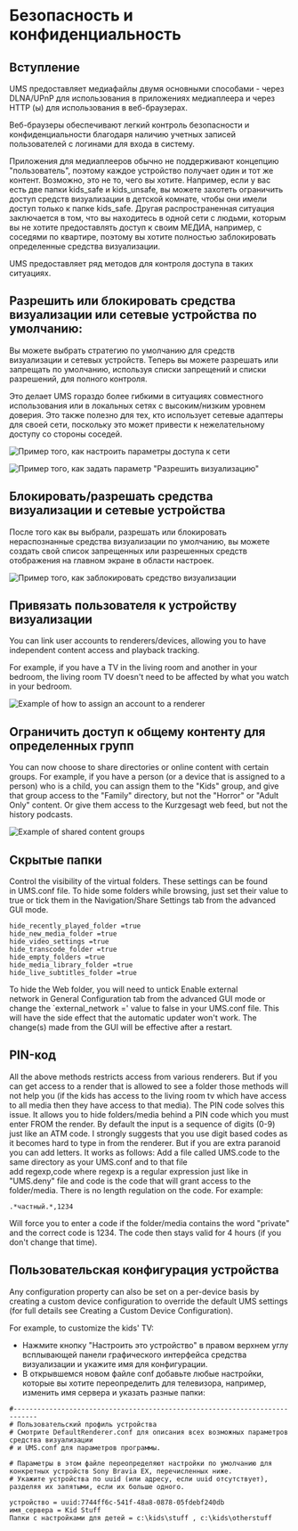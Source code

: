 # Безопасность и конфиденциальность

## Вступление

UMS предоставляет медиафайлы двумя основными способами - через DLNA/UPnP для использования в приложениях медиаплеера и через HTTP (ы) для использования в веб-браузерах.

Веб-браузеры обеспечивают легкий контроль безопасности и конфиденциальности благодаря наличию учетных записей пользователей с логинами для входа в систему.

Приложения для медиаплееров обычно не поддерживают концепцию "пользователь", поэтому каждое устройство получает один и тот же контент. Возможно, это не то, чего вы хотите. Например, если у вас есть две папки kids_safe и kids_unsafe, вы можете захотеть ограничить доступ средств визуализации в детской комнате, чтобы они имели доступ только к папке kids_safe. Другая распространенная ситуация заключается в том, что вы находитесь в одной сети с людьми, которым вы не хотите предоставлять доступ к своим МЕДИА, например, с соседями по квартире, поэтому вы хотите полностью заблокировать определенные средства визуализации.

UMS предоставляет ряд методов для контроля доступа в таких ситуациях.

## Разрешить или блокировать средства визуализации или сетевые устройства по умолчанию:
Вы можете выбрать стратегию по умолчанию для средств визуализации и сетевых устройств. Теперь вы можете разрешать или запрещать по умолчанию, используя списки запрещений и списки разрешений, для полного контроля.

Это делает UMS гораздо более гибкими в ситуациях совместного использования или в локальных сетях с высоким/низким уровнем доверия. Это также полезно для тех, кто использует сетевые адаптеры для своей сети, поскольку это может привести к нежелательному доступу со стороны соседей.

![Пример того, как настроить параметры доступа к сети](@site/docs/img/whats-new-in-v14-network-allowblock-preference.png)

![Пример того, как задать параметр "Разрешить визуализацию"](@site/docs/img/whats-new-in-v14-renderer-allow-preference.png)

## Блокировать/разрешать средства визуализации и сетевые устройства

После того как вы выбрали, разрешать или блокировать нераспознанные средства визуализации по умолчанию, вы можете создать свой список запрещенных или разрешенных средств отображения на главном экране в области настроек.

![Пример того, как заблокировать средство визуализации](@site/docs/img/whats-new-in-v14-block-renderer.png)

## Привязать пользователя к устройству визуализации

You can link user accounts to renderers/devices, allowing you to have independent content access and playback tracking.

For example, if you have a TV in the living room and another in your bedroom, the living room TV doesn't need to be affected by what you watch in your bedroom.

![Example of how to assign an account to a renderer](@site/docs/img/whats-new-in-v14-assign-account-to-renderer.png)

## Ограничить доступ к общему контенту для определенных групп

You can now choose to share directories or online content with certain groups. For example, if you have a person (or a device that is assigned to a person) who is a child, you can assign them to the "Kids" group, and give that group access to the "Family" directory, but not the "Horror" or "Adult Only" content. Or give them access to the Kurzgesagt web feed, but not the history podcasts.

![Example of shared content groups](@site/docs/img/whats-new-in-v14-shared-content-group.png)

## Скрытые папки

Control the visibility of the virtual folders. These settings can be found in UMS.conf file. To hide some folders while browsing, just set their value to true or tick them in the Navigation/Share Settings tab from the advanced GUI mode.

```
hide_recently_played_folder =true
hide_new_media_folder =true
hide_video_settings =true
hide_transcode_folder =true
hide_empty_folders =true
hide_media_library_folder =true
hide_live_subtitles_folder =true
```

To hide the Web folder, you will need to untick Enable external network in General Configuration tab from the advanced GUI mode or change the `external_network =' value to false in your UMS.conf file. This will have the side effect that the automatic updater won't work. The change(s) made from the GUI will be effective after a restart.

## PIN-код

All the above methods restricts access from various renderers. But if you can get access to a render that is allowed to see a folder those methods will not help you (if the kids has access to the living room tv which have access to all media then they have access to that media). The PIN code solves this issue. It allows you to hide folders/media behind a PIN code which you must enter FROM the render. By default the input is a sequence of digits (0-9) just like an ATM code. I strongly suggests that you use digit based codes as it becomes hard to type in from the renderer. But if you are extra paranoid you can add letters. It works as follows: Add a file called UMS.code to the same directory as your UMS.conf and to that file add regexp,code where regexp is a regular expression just like in "UMS.deny" file and code is the code that will grant access to the folder/media. There is no length regulation on the code. For example:
```
.*частный.*,1234
```

Will force you to enter a code if the folder/media contains the word "private" and the correct code is 1234. The code then stays valid for 4 hours (if you don't change that time).

## Пользовательская конфигурация устройства

Any configuration property can also be set on a per-device basis by creating a custom device configuration to override the default UMS settings (for full details see Creating a Custom Device Configuration).

For example, to customize the kids' TV:
- Нажмите кнопку "Настроить это устройство" в правом верхнем углу всплывающей панели графического интерфейса средства визуализации и укажите имя для конфигурации.
- В открывшемся новом файле conf добавьте любые настройки, которые вы хотите переопределить для телевизора, например, изменить имя сервера и указать разные папки:
```
#----------------------------------------------------------------------------
# Пользовательский профиль устройства
# Смотрите DefaultRenderer.conf для описания всех возможных параметров средства визуализации
# и UMS.conf для параметров программы.

# Параметры в этом файле переопределяют настройки по умолчанию для конкретных устройств Sony Bravia EX, перечисленных ниже.
# Укажите устройства по uuid (или адресу, если uuid отсутствует), разделяя их запятыми, если их больше одного.

устройство = uuid:7744ff6c-541f-48a8-0878-05fdebf240db
имя_сервера = Kid Stuff
Папки с настройками для детей = c:\kids\stuff , c:\kids\otherstuff
```
